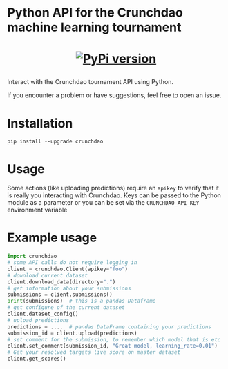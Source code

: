 # Python API for the Crunchdao machine learning tournament
<h1 align="center">

[![PyPi version](https://badgen.net/pypi/v/crunchdao/)](https://pypi.org/project/crunchdao)
</h1>

Interact with the Crunchdao tournament API using Python.

If you encounter a problem or have suggestions, feel free to open an issue.

# Installation

`pip install --upgrade crunchdao`

# Usage

Some actions (like uploading predictions) require an `apikey` to verify
that it is really you interacting with Crunchdao. Keys can be passed to the
Python module as a parameter or you can be set via the `CRUNCHDAO_API_KEY`
environment variable

# Example usage

```python
import crunchdao
# some API calls do not require logging in
client = crunchdao.Client(apikey="foo")
# download current dataset
client.download_data(directory=".")
# get information about your submissions
submissions = client.submissions()
print(submissions)  # this is a pandas Dataframe
# get configure of the current dataset
client.dataset_config()
# upload predictions
predictions = ....  # pandas DataFrame containing your predictions
submission_id = client.upload(predictions)
# set comment for the submission, to remember which model that is etc
client.set_comment(submission_id, "Great model, learning_rate=0.01")
# Get your resolved targets live score on master dataset
client.get_scores()
```
